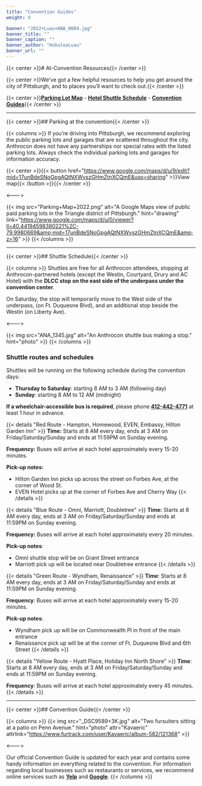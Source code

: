```yaml
---
title: "Convention Guides"
weight: 0

banner: "2022+Luau+ANA_0004.jpg"
banner_title: ""
banner_caption: ""
banner_author: "HokuloaLuau"
banner_url: ""
---
```


{{< center >}}# At-Convention Resources{{< /center >}}

{{< center >}}We’ve got a few helpful resources to help you get around the city of Pittsburgh, and to places you’ll want to check out.{{< /center >}}

{{< center >}}[**Parking Lot Map**](#parking-at-the-convention) - [**Hotel Shuttle Schedule**](#shuttle-schedule) - [**Convention Guides**](#convention-guide){{< /center >}}

***

{{< center >}}## Parking at the convention{{< /center >}}

{{< columns >}}
If you’re driving into Pittsburgh, we recommend exploring the public parking lots and garages that are scattered throughout the city. Anthrocon does not have any partnerships nor special rates with the listed parking lots. Always check the individual parking lots and garages for information accuracy.

{{< center >}}{{< button href="https://www.google.com/maps/d/u/9/edit?mid=17unBdeSNoGpgAQtNXWvszGHmZtnXCQmE&usp=sharing" >}}View map{{< /button >}}{{< /center >}}

<--->

{{< img src="Parking+Map+2022.png" alt="A Google Maps view of public paid parking lots in the Triangle district of Pittsburgh." hint="drawing" link="https://www.google.com/maps/d/u/0/viewer?ll=40.44194598380221%2C-79.9980669&amp;mid=17unBdeSNoGpgAQtNXWvszGHmZtnXCQmE&amp;z=16" >}}
{{< /columns >}}

***

{{< center >}}## Shuttle Schedule{{< /center >}}

{{< columns >}}
Shuttles are free for all Anthrocon attendees, stopping at Anthrocon-partnered hotels (except the Westin, Courtyard, Drury and AC Hotel) with the **DLCC stop on the east side of the underpass under the convention center**.

On Saturday, the stop will temporarily move to the West side of the underpass, (on Ft. Duquesne Blvd), and an additional stop beside the Westin (on Liberty Ave).

<--->

{{< img src="ANA_1345.jpg" alt="An Anthrocon shuttle bus making a stop." hint="photo" >}}
{{< /columns >}}

### Shuttle routes and schedules

Shuttles will be running on the following schedule during the convention days:

- **Thursday to Saturday**: starting 8 AM to 3 AM (following day)
- **Sunday**: starting 8 AM to 12 AM (midnight)

**If a wheelchair-accessible bus is required**, please phone [**412-442-4771**](tel:412-442-4771) at least 1 hour in advance.

{{< details "Red Route - Hampton, Homewood, EVEN, Embassy, Hilton Garden Inn" >}}
**Time:** Starts at 8 AM every day, ends at 3 AM on Friday/Saturday/Sunday and ends at 11:59PM on Sunday evening.

**Frequency:** Buses will arrive at each hotel approximately every 15-20 minutes.

**Pick-up notes:**

- Hilton Garden Inn picks up across the street on Forbes Ave, at the corner of Wood St.
- EVEN Hotel picks up at the corner of Forbes Ave and Cherry Way
{{< /details >}}

{{< details "Blue Route - Omni, Marriott, Doubletree" >}}
**Time:** Starts at 8 AM every day, ends at 3 AM on Friday/Saturday/Sunday and ends at 11:59PM on Sunday evening.

**Frequency:** Buses will arrive at each hotel approximately every 20 minutes.

**Pick-up notes**:

- Omni shuttle stop will be on Grant Street entrance
- Marriott pick up will be located near Doubletree entrance
{{< /details >}}

{{< details "Green Route - Wyndham, Renaissance" >}}
**Time**: Starts at 8 AM every day, ends at 3 AM on Friday/Saturday/Sunday and ends at 11:59PM on Sunday evening.

**Frequency**: Buses will arrive at each hotel approximately every 15-20 minutes.

**Pick-up notes**:

- Wyndham pick up will be on Commonwealth Pl in front of the main entrance
- Renaissance pick up will be at the corner of Ft. Duquesne Blvd and 6th Street
{{< /details >}}

{{< details "Yellow Route - Hyatt Place, Holiday Inn North Shore" >}}
**Time**: Starts at 8 AM every day, ends at 3 AM on Friday/Saturday/Sunday and ends at 11:59PM on Sunday evening.

**Frequency**: Buses will arrive at each hotel approximately every 45 minutes.
{{< /details >}}

***

{{< center >}}## Convention Guide{{< /center >}}

{{< columns >}}
{{< img src="_DSC9589+3K.jpg" alt="Two fursuiters sitting at a patio on Penn Avenue." hint="photo" attr="Kavaeric" attrlink="https://www.furtrack.com/user/Kavaeric/album-582/121368" >}}

<--->

Our official Convention Guide is updated for each year and contains some handy information on everything related to the convention. For information regarding local businesses such as restaurants or services, we recommend online services such as [**Yelp**](https://yelp.com) and [**Google**](https://www.google.com/maps).
{{< /columns >}}
